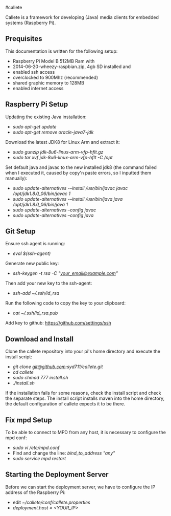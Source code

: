 #callete

Callete is a framework for developing (Java) media clients for embedded systems (Raspberry Pi).

## Prequisites

This documentation is written for the following setup:

* Raspberry Pi Model B 512MB Ram with
* 2014-06-20-wheezy-raspbian.zip, 4gb SD installed and
* enabled ssh access
* overclocked to 900Mhz (recommended)
* shared graphic memory to 128MB
* enabled internet access

## Raspberry Pi Setup

Updating the existing Java installation:

* *sudo apt-get update*
* *sudo apt-get remove oracle-java7-jdk*

Download the latest JDK8 for Linux Arm and extract it: 

* *sudo gunzip jdk-8u6-linux-arm-vfp-hflt.gz*
* *sudo tar xvf jdk-8u6-linux-arm-vfp-hflt -C /opt*

Set default java and javac to the new installed jdk8 (the command failed when I executed it, caused by copy'n paste errors, so I inputted them manually): 

* *sudo update-alternatives -–install /usr/bin/javac javac /opt/jdk1.8.0_06/bin/javac 1*
* *sudo update-alternatives -–install /usr/bin/java java /opt/jdk1.8.0_06/bin/java 1*
* *sudo update-alternatives –config javac*
* *sudo update-alternatives –config java*

## Git Setup

Ensure ssh agent is running: 

* *eval $(ssh-agent)*

Generate new public key: 

* *ssh-keygen -t rsa -C "your_email@example.com"*

Then add your new key to the ssh-agent: 

* *ssh-add ~/.ssh/id_rsa*

Run the following code to copy the key to your clipboard: 

* *cat ~/.ssh/id_rsa.pub* 

Add key to github: https://github.com/settings/ssh

## Download and Install

Clone the callete repository into your pi's home directory and execute the install script:

* *git clone git@github.com:syd711/callete.git*
* *cd callete*
* *sudo chmod 777 install.sh*
* *./install.sh*

If the installation fails for some reasons, check the install script and check the separate steps.
The install script installs maven into the home directory, the default configuration of callete
expects it to be there.


## Fix mpd Setup

To be able to connect to MPD from any host, it is necessary to configure the mpd conf:

* *sudo vi /etc/mpd.conf*
* Find and change the line: *bind_to_address        "any"*
* *sudo service mpd restart*

## Starting the Deployment Server

Before we can start the deployment server, we have to configure the IP address of the Raspberry Pi:

* edit *~/callete/conf/callete.properties*
* *deployment.host = <YOUR_IP>*




